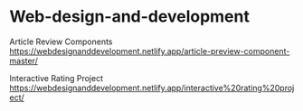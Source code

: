 ﻿# Web-design-and-development

Article Review Components
https://webdesignanddevelopment.netlify.app/article-preview-component-master/

Interactive Rating Project 
https://webdesignanddevelopment.netlify.app/interactive%20rating%20project/
